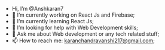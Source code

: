 -  Hi, I’m @Anshkaran7
- 🔭 I’m currently working on React Js and Firebase;
- 🌱 I’m currently learning React Js;
- 🤔 I’m looking for help with Web Development skills;
- 💬 Ask me about Web development or any tech related stuff;
- 📫 How to reach me: karanchandravanshi217@gmail.com;

